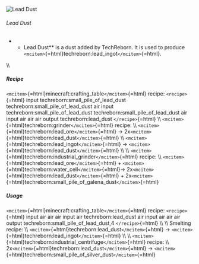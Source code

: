 ![Lead Dust](/mods/techreborn/lead_dust.png)

###### Lead Dust

-   -   Lead Dust** is a dust added by TechReborn. It is used to
        produce
        `<mcitem>`{=html}techreborn:lead_ingot`</mcitem>`{=html}.

\\\\

##### Recipe

`<mcitem>`{=html}minecraft:crafting_table`</mcitem>`{=html} recipe:
`<recipe>`{=html} input techreborn:small_pile_of_lead_dust
techreborn:small_pile_of_lead_dust air input
techreborn:small_pile_of_lead_dust techreborn:small_pile_of_lead_dust
air input air air air output techreborn:lead_dust `</recipe>`{=html}
\\\\ `<mcitem>`{=html}techreborn:grinder`</mcitem>`{=html} recipe: \\\\
`<mcitem>`{=html}techreborn:lead_ore`</mcitem>`{=html} -\>
2x`<mcitem>`{=html}techreborn:lead_dust`</mcitem>`{=html} \\\\
`<mcitem>`{=html}techreborn:lead_ingot`</mcitem>`{=html} -\>
`<mcitem>`{=html}techreborn:lead_dust`</mcitem>`{=html} \\\\ \\\\
`<mcitem>`{=html}techreborn:industrial_grinder`</mcitem>`{=html} recipe:
\\\\ `<mcitem>`{=html}techreborn:lead_ore`</mcitem>`{=html} +
`<mcitem>`{=html}techreborn:water_cell`</mcitem>`{=html}-\>
2x`<mcitem>`{=html}techreborn:lead_dust`</mcitem>`{=html} +
2x`<mcitem>`{=html}techreborn:small_pile_of_galena_dust`</mcitem>`{=html}

##### Usage

`<mcitem>`{=html}minecraft:crafting_table`</mcitem>`{=html} recipe:
`<recipe>`{=html} input air air air input air techreborn:lead_dust air
input air air air output techreborn:small_pile_of_lead_dust,4
`</recipe>`{=html} \\\\ \\\\ Smelting recipe: \\\\
`<mcitem>`{=html}techreborn:lead_dust`</mcitem>`{=html} -\>
`<mcitem>`{=html}techreborn:lead_ingot`</mcitem>`{=html} \\\\ \\\\
`<mcitem>`{=html}techreborn:industrial_centrifuge`</mcitem>`{=html}
recipe: \\\\ 2x`<mcitem>`{=html}techreborn:lead_dust`</mcitem>`{=html}
-\>
`<mcitem>`{=html}techreborn:small_pile_of_silver_dust`</mcitem>`{=html}
